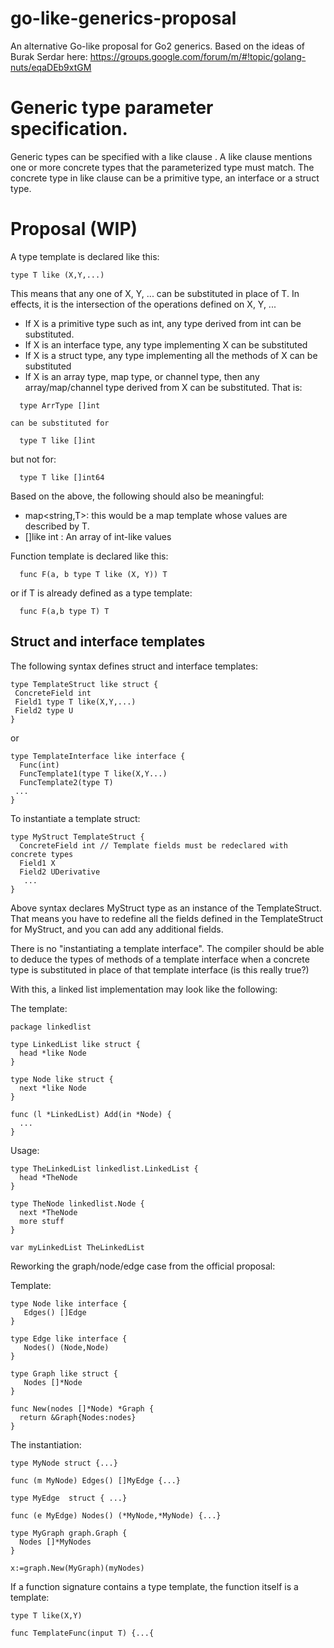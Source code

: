 # go-like-generics-proposal
An alternative Go-like proposal for Go2 generics.
Based on the ideas of Burak Serdar here: https://groups.google.com/forum/m/#!topic/golang-nuts/eqaDEb9xtGM

# Generic type parameter specification.

Generic types can be specified with a like clause . 
A like clause mentions one or more concrete types 
that the parameterized type must match. 
The concrete type in like clause can be a primitive type, an interface or a struct type.

# Proposal (WIP)

A type template is declared like this:

```
type T like (X,Y,...)
```

This means that any one of X, Y, ... can be substituted in place of
T. In effects, it is the intersection of the operations defined on X,
Y, ...

  * If X is a primitive type such as int, any type derived from int
    can be substituted.
  * If X is an interface type, any type implementing X can be substituted
  * If X is a struct type, any type implementing all the methods of X
    can be substituted
  * If X is an array type, map type, or channel type, then any
    array/map/channel type derived from X can be substituted.
    That is:
```
  type ArrType []int
```

    can be substituted for

```
  type T like []int
```
  but not for:

```
  type T like []int64
```

Based on the above, the following should also be meaningful:

   * map<string,T>: this would be a map template whose values are
   described by T.
   * []like int : An array of int-like values
   

Function template is declared like this:
```
  func F(a, b type T like (X, Y)) T
```
or if T is already defined as a type template:
```
  func F(a,b type T) T
```

## Struct and interface templates

The following syntax defines struct and interface templates:

```
type TemplateStruct like struct {
 ConcreteField int
 Field1 type T like(X,Y,...)
 Field2 type U
}
```
or
```
type TemplateInterface like interface {
  Func(int)
  FuncTemplate1(type T like(X,Y...)
  FuncTemplate2(type T)
 ...
}
```

To instantiate a template struct:

```
type MyStruct TemplateStruct {
  ConcreteField int // Template fields must be redeclared with concrete types
  Field1 X 
  Field2 UDerivative
   ...
}
```
Above syntax declares MyStruct type as an instance of the TemplateStruct.
That means you have to redefine all the fields defined in the TemplateStruct for MyStruct,
and you can add any additional fields.

There is no "instantiating a template interface". The compiler should
be able to deduce the types of methods of a template interface when a
concrete type is substituted in place of that template interface (is this
really true?)

With this, a linked list implementation may look like the following:

The template:
```
package linkedlist

type LinkedList like struct {
  head *like Node
}

type Node like struct {
  next *like Node
}

func (l *LinkedList) Add(in *Node) {
  ...
}
```
Usage:
```
type TheLinkedList linkedlist.LinkedList {
  head *TheNode
}

type TheNode linkedlist.Node {
  next *TheNode
  more stuff
}

var myLinkedList TheLinkedList
```

Reworking the graph/node/edge case from the official proposal:

Template:
```
type Node like interface {
   Edges() []Edge
}

type Edge like interface {
   Nodes() (Node,Node)
}

type Graph like struct {
   Nodes []*Node
}

func New(nodes []*Node) *Graph {
  return &Graph{Nodes:nodes}
}
```


The instantiation:
```
type MyNode struct {...}

func (m MyNode) Edges() []MyEdge {...}

type MyEdge  struct { ...}

func (e MyEdge) Nodes() (*MyNode,*MyNode) {...}

type MyGraph graph.Graph {
  Nodes []*MyNodes
}

x:=graph.New(MyGraph)(myNodes)
```

If a function signature contains a type template, the function itself is a template:

```
type T like(X,Y)

func TemplateFunc(input T) {...{
```
